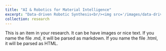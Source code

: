 ```yaml
---
title: "AI & Robotics for Material Intelligence"
excerpt: "Data-driven Robotic Synthesis<br/><img src='/images/data-driven robotic synthesis.jpg'>"
collection: research
---
```

This is an item in your research. It can be have images or nice text. If you name the file .md, it will be parsed as markdown. If you name the file .html, it will be parsed as HTML.
